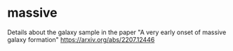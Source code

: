 # massive

Details about the galaxy sample in the paper "A very early onset of massive galaxy formation" https://arxiv.org/abs/2207.12446
